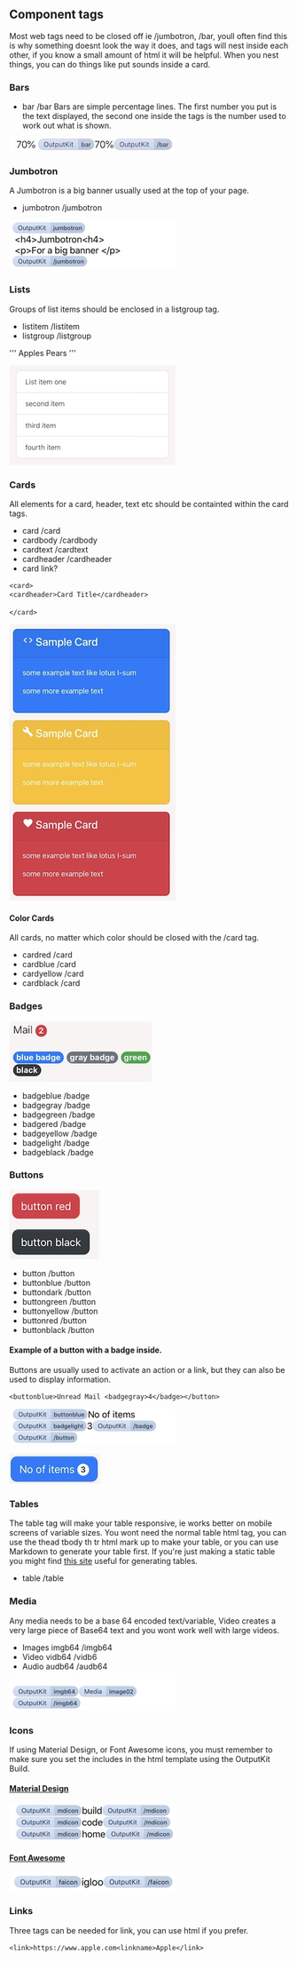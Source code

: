 ## Component tags
Most web tags need to be closed off ie /jumbotron, /bar, youll often find this is why something doesnt look the way it does, and tags will nest inside each other, if you know a small amount of html it will be helpful. When you nest things, you can do things like put sounds inside a card.



### Bars
- bar /bar
Bars are simple percentage lines. The first number you put is the text displayed, the second one inside the tags is the number used to work out what is shown.

![](https://github.com/nturpin0/OutputKit/raw/master/Images/IMG_0832.jpg)

### Jumbotron
A Jumbotron is a big banner usually used at the top of your page.
- jumbotron    /jumbotron

![](https://github.com/nturpin0/OutputKit/raw/master/Images/IMG_0827.png)

### Lists
Groups of list items should be enclosed in a listgroup tag.
- listitem    /listitem
- listgroup   /listgroup

'''
<listgroup>
  <listitem>Apples</listitem>
  <listitem>Pears</listitem>
</listgroup>
'''

![](https://github.com/nturpin0/OutputKit/raw/master/Images/IMG_0839.jpg)




### Cards
All elements for a card, header, text etc should be containted within the card tags. 

- card      /card  
- cardbody   /cardbody
- cardtext   /cardtext
- cardheader   /cardheader
- card link?

```
<card>
<cardheader>Card Title</cardheader>

</card>
```

![](https://github.com/nturpin0/OutputKit/raw/master/Images/Cards.jpg)


#### Color Cards
All cards, no matter which color should be closed with the /card tag.

- cardred /card
- cardblue /card
- cardyellow /card
- cardblack /card


### Badges
![](https://github.com/nturpin0/OutputKit/raw/master/Images/Badges.jpg)

- badgeblue    /badge
- badgegray     /badge
- badgegreen   /badge
- badgered      /badge
- badgeyellow    /badge
- badgelight     /badge
- badgeblack    /badge


### Buttons
![](https://github.com/nturpin0/OutputKit/raw/master/Images/Buttons.jpg)

- button /button
- buttonblue  /button
- buttondark     /button
- buttongreen  /button
- buttonyellow    /button
- buttonred    /button 
- buttonblack  /button

#### Example of a button with a badge inside.
Buttons are usually used to activate an action or a link, but they can also be used to display information.
```
<buttonblue>Unread Mail <badgegray>4</badge></button>
```

![](https://github.com/nturpin0/OutputKit/raw/master/Images/IMG_0828.png)

![](https://github.com/nturpin0/OutputKit/raw/master/Images/IMG_0836%202.jpg)



### Tables
The table tag will make your table responsive, ie works better on mobile screens of variable sizes. You wont need the normal table html tag, you can use the thead tbody th tr html mark up to make your table, or you can use Markdown to generate your table first. If you're just making a static table you might find [this site](https://www.tablesgenerator.com/html_tables) useful for generating tables. 

- table    /table


### Media
Any media needs to be a base 64 encoded text/variable, Video creates a very large piece of Base64 text and you wont work well with large videos.

- Images imgb64  /imgb64
- Video vidb64  /vidb6
- Audio audb64  /audb64

![](https://github.com/nturpin0/OutputKit/raw/master/Images/IMG_0829.png)


### Icons
If using Material Design, or Font Awesome icons, you must remember to make sure you set the includes in the html template using the OutputKit Build.

#### [Material Design](https://material.io/tools/icons/)

![](https://github.com/nturpin0/OutputKit/raw/master/Images/IMG_0830.png)

#### [Font Awesome](https://fontawesome.com)

![](https://github.com/nturpin0/OutputKit/raw/master/Images/IMG_0831.png)


### Links
Three tags can be needed for link, you can use html if you prefer.
```
<link>https://www.apple.com<linkname>Apple</link>
```
